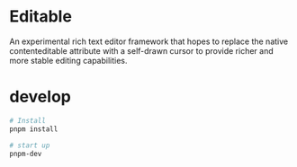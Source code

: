 # Editable

An experimental rich text editor framework that hopes to replace the native contenteditable attribute with a self-drawn cursor to provide richer and more stable editing capabilities.

# develop

```bash
# Install
pnpm install

# start up
pnpm-dev

````